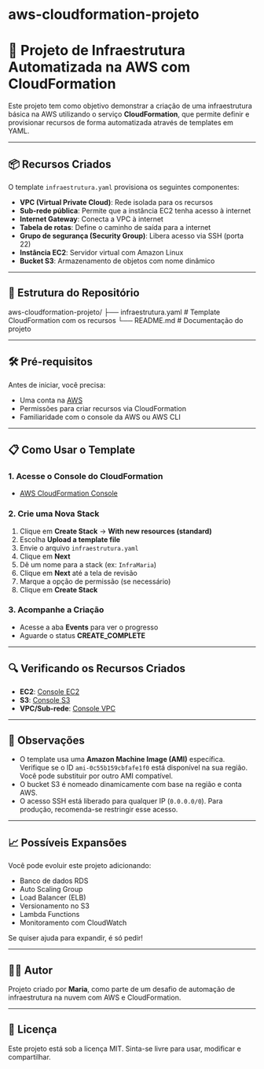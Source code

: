 # aws-cloudformation-projeto
# 🚀 Projeto de Infraestrutura Automatizada na AWS com CloudFormation

Este projeto tem como objetivo demonstrar a criação de uma infraestrutura básica na AWS utilizando o serviço **CloudFormation**, que permite definir e provisionar recursos de forma automatizada através de templates em YAML.

---

## 📦 Recursos Criados

O template `infraestrutura.yaml` provisiona os seguintes componentes:

- **VPC (Virtual Private Cloud)**: Rede isolada para os recursos
- **Sub-rede pública**: Permite que a instância EC2 tenha acesso à internet
- **Internet Gateway**: Conecta a VPC à internet
- **Tabela de rotas**: Define o caminho de saída para a internet
- **Grupo de segurança (Security Group)**: Libera acesso via SSH (porta 22)
- **Instância EC2**: Servidor virtual com Amazon Linux
- **Bucket S3**: Armazenamento de objetos com nome dinâmico

---

## 📁 Estrutura do Repositório

aws-cloudformation-projeto/
 ├── infraestrutura.yaml # Template CloudFormation com os recursos 
 └── README.md # Documentação do projeto

 
---

## 🛠️ Pré-requisitos

Antes de iniciar, você precisa:

- Uma conta na [AWS](https://aws.amazon.com/)
- Permissões para criar recursos via CloudFormation
- Familiaridade com o console da AWS ou AWS CLI

---

## 📋 Como Usar o Template

### 1. Acesse o Console do CloudFormation

- [AWS CloudFormation Console](https://console.aws.amazon.com/cloudformation)

### 2. Crie uma Nova Stack

1. Clique em **Create Stack** → **With new resources (standard)**
2. Escolha **Upload a template file**
3. Envie o arquivo `infraestrutura.yaml`
4. Clique em **Next**
5. Dê um nome para a stack (ex: `InfraMaria`)
6. Clique em **Next** até a tela de revisão
7. Marque a opção de permissão (se necessário)
8. Clique em **Create Stack**

### 3. Acompanhe a Criação

- Acesse a aba **Events** para ver o progresso
- Aguarde o status **CREATE_COMPLETE**

---

## 🔍 Verificando os Recursos Criados

- **EC2**: [Console EC2](https://console.aws.amazon.com/ec2)
- **S3**: [Console S3](https://console.aws.amazon.com/s3)
- **VPC/Sub-rede**: [Console VPC](https://console.aws.amazon.com/vpc)

---

## 📌 Observações

- O template usa uma **Amazon Machine Image (AMI)** específica. Verifique se o ID `ami-0c55b159cbfafe1f0` está disponível na sua região. Você pode substituir por outro AMI compatível.
- O bucket S3 é nomeado dinamicamente com base na região e conta AWS.
- O acesso SSH está liberado para qualquer IP (`0.0.0.0/0`). Para produção, recomenda-se restringir esse acesso.

---

## 📈 Possíveis Expansões

Você pode evoluir este projeto adicionando:

- Banco de dados RDS
- Auto Scaling Group
- Load Balancer (ELB)
- Versionamento no S3
- Lambda Functions
- Monitoramento com CloudWatch

Se quiser ajuda para expandir, é só pedir!

---

## 👩‍💻 Autor

Projeto criado por **Maria**, como parte de um desafio de automação de infraestrutura na nuvem com AWS e CloudFormation.

---

## 📄 Licença

Este projeto está sob a licença MIT. Sinta-se livre para usar, modificar e compartilhar.


